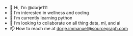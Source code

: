 - 👋 Hi, I’m @dorje111
- 👀 I’m interested in wellness and coding
- 🌱 I’m currently learning python
- 💞️ I’m looking to collaborate on all thing data, ml, and ai
- 📫 How to reach me at dorje.immanuel@sourcegraph.com

<!---
dorje111/dorje111 is a ✨ special ✨ repository because its `README.md` (this file) appears on your GitHub profile.
You can click the Preview link to take a look at your changes.
--->
